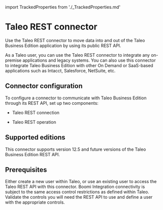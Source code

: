 import TrackedProperties from './_TrackedProperties.md'

# Taleo REST connector 

<head>
  <meta name="guidename" content="Integration"/>
  <meta name="context" content="GUID-4152a19d-40bd-4134-bb73-ed92292a2154"/>
</head>


Use the Taleo REST connector to move data into and out of the Taleo Business Edition application by using its public REST API.

As a Taleo user, you can use the Taleo REST connector to integrate any on-premise applications and legacy systems. You can also use this connector to integrate Taleo Business Edition with other On Demand or SaaS-based applications such as Intacct, Salesforce, NetSuite, etc.

## Connector configuration 

To configure a connector to communicate with Taleo Business Edition through its REST API, set up two components:

-   Taleo REST connection

-   Taleo REST operation


## Supported editions 

This connector supports version 12.5 and future versions of the Taleo Business Edition REST API.

## Prerequisites 
Either create a new user within Taleo, or use an existing user to access the Taleo REST API with this connector. Boomi Integration connectivity is subject to the same access control restrictions as defined within Taleo. Validate the controls you will need the REST API to use and define a user with the appropriate controls.

<TrackedProperties />